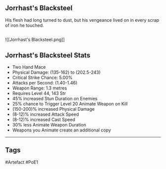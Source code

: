 ## Jorrhast's Blacksteel
His flesh had long turned to dust,
but his vengeance lived on
in every scrap of iron he touched.
##
![[Jorrhast's Blacksteel.png]]
## Jorrhast's Blacksteel Stats
- Two Hand Mace
- Physical Damage: (135-162) to (202.5-243)
- Critical Strike Chance: 5.00%
- Attacks per Second: (1.40-1.46)
- Weapon Range: 1.3 metres
- Requires Level 44, 143 Str
- 45% increased Stun Duration on Enemies
- 25% chance to Trigger Level 20 Animate Weapon on Kill
- (150-200)% increased Physical Damage
- (8-12)% increased Attack Speed
- (8-12)% increased Cast Speed
- 30% less Animate Weapon Duration
- Weapons you Animate create an additional copy


---
## Tags
#Artefact
#PoE1